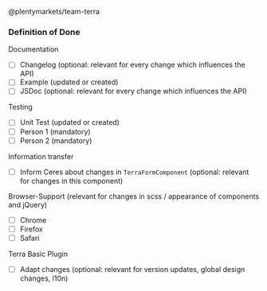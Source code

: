 
@plentymarkets/team-terra

### Definition of Done
Documentation
- [ ] Changelog (optional: relevant for every change which influences the API)
- [ ] Example (updated or created)
- [ ] JSDoc (optional: relevant for every change which influences the API)

Testing
- [ ] Unit Test (updated or created)
- [ ] Person 1 (mandatory)
- [ ] Person 2 (mandatory)

Information transfer
- [ ] Inform Ceres about changes in `TerraFormComponent` (optional: relevant for changes in this component)

Browser-Support (relevant for changes in scss / appearance of components and jQuery)
- [ ] Chrome
- [ ] Firefox
- [ ] Safari

Terra Basic Plugin
- [ ] Adapt changes (optional: relevant for version updates, global design changes, l10n)